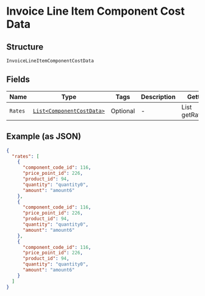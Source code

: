 
# Invoice Line Item Component Cost Data

## Structure

`InvoiceLineItemComponentCostData`

## Fields

| Name | Type | Tags | Description | Getter | Setter |
|  --- | --- | --- | --- | --- | --- |
| `Rates` | [`List<ComponentCostData>`](../../doc/models/component-cost-data.md) | Optional | - | List<ComponentCostData> getRates() | setRates(List<ComponentCostData> rates) |

## Example (as JSON)

```json
{
  "rates": [
    {
      "component_code_id": 116,
      "price_point_id": 226,
      "product_id": 94,
      "quantity": "quantity0",
      "amount": "amount6"
    },
    {
      "component_code_id": 116,
      "price_point_id": 226,
      "product_id": 94,
      "quantity": "quantity0",
      "amount": "amount6"
    },
    {
      "component_code_id": 116,
      "price_point_id": 226,
      "product_id": 94,
      "quantity": "quantity0",
      "amount": "amount6"
    }
  ]
}
```

